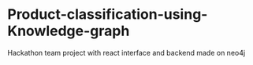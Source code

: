 # Product-classification-using-Knowledge-graph
Hackathon team project with react interface and backend made on neo4j 
